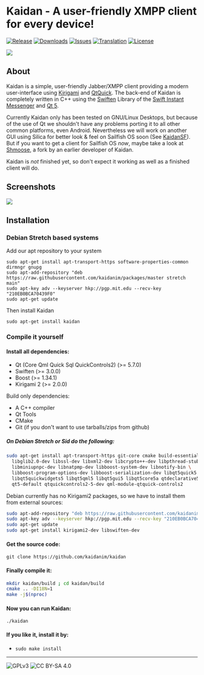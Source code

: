 # Kaidan - A user-friendly XMPP client for every device!

[![Release](https://img.shields.io/github/release/kaidanim/kaidan.svg)](https://github.com/kaidanim/kaidan/releases)
[![Downloads](https://img.shields.io/github/downloads/kaidanim/kaidan/total.svg)](https://github.com/kaidanim/kaidan/releases)
[![Issues](https://img.shields.io/github/issues/kaidanim/kaidan.svg)](https://github.com/kaidanim/kaidan/issues)
[![Translation](https://hosted.weblate.org/widgets/kaidan/-/svg-badge.svg)](https://hosted.weblate.org/projects/kaidan/translations/)
[![License](https://img.shields.io/badge/License-GPLv3%2B%20%2F%20CC%20BY--SA%204.0-blue.svg)](https://raw.githubusercontent.com/kaidanim/kaidan/master/LICENSE.txt)

![](http://i.imgur.com/k1Aup3h.png)

## About

Kaidan is a simple, user-friendly Jabber/XMPP client providing a modern user-interface
using [Kirigami](https://techbase.kde.org/Kirigami) and [QtQuick](http://wiki.qt.io/Qt_Quick).
The back-end of Kaidan is completely written in C++ using the [Swiften](http://swift.im/swiften.html)
Library of the [Swift Instant Messenger](http://swift.im/swift.html) and [Qt 5](https://www.qt.io/).

Currently Kaidan only has been tested on GNU/Linux Desktops, but because of the use of Qt we shouldn't have
any problems porting it to all other common platforms, even Android. Nevertheless we will work on another
GUI using Silica for better look & feel on Sailfish OS soon (See [KaidanSF](https://github.com/KaidanIM/KaidanSF)).
But if you want to get a client for Sailfish OS _now_, maybe take a look at
[Shmoose](https://github.com/geobra/harbour-shmoose), a fork by an earlier developer of Kaidan.

Kaidan is *not* finished yet, so don't expect it working as well as a finished client will do.

## Screenshots

![](http://i.imgur.com/Yfuf6AT.png)

## Installation

### Debian Stretch based systems

Add our apt repository to your system

```
sudo apt-get install apt-transport-https software-properties-common dirmngr gnupg
sudo apt-add-repository "deb https://raw.githubusercontent.com/kaidanim/packages/master stretch main"
sudo apt-key adv --keyserver hkp://pgp.mit.edu --recv-key "210EB0BCA70439F0"
sudo apt-get update
```

Then install Kaidan

 `sudo apt-get install kaidan`

### Compile it yourself

#### Install all dependencies:
 * Qt (Core Qml Quick Sql QuickControls2) (>= 5.7.0)
 * Swiften (>= 3.0.0)
 * Boost (>= 1.34.1)
 * Kirigami 2 (>= 2.0.0)

Build only dependencies:
 * A C++ compiler
 * Qt Tools
 * CMake
 * Git (if you don't want to use tarballs/zips from github)

##### On Debian Stretch or Sid do the following:
```bash
sudo apt-get install apt-transport-https git-core cmake build-essential zlib1g-dev \
  libglib2.0-dev libssl-dev libxml2-dev libcrypto++-dev libpthread-stubs0-dev libidn11-dev \
  libminiupnpc-dev libnatpmp-dev libboost-system-dev libnotify-bin \
  libboost-program-options-dev libboost-serialization-dev libqt5quick5 libqt5quickcontrols2-5 \
  libqt5quickwidgets5 libqt5qml5 libqt5gui5 libqt5core5a qtdeclarative5-dev qttools5-dev \
  qt5-default qtquickcontrols2-5-dev qml-module-qtquick-controls2
```

Debian currently has no Kirigami2 packages, so we have to install them from external sources:
 ```bash
 sudo apt-add-repository "deb https://raw.githubusercontent.com/kaidanim/packages/master sid main"
 sudo apt-key adv --keyserver hkp://pgp.mit.edu --recv-key "210EB0BCA70439F0"
 sudo apt-get update
 sudo apt-get install kirigami2-dev libswiften-dev
 ```

#### Get the source code:

`git clone https://github.com/kaidanim/kaidan`

#### Finally compile it:

```bash
mkdir kaidan/build ; cd kaidan/build
cmake .. -DI18N=1
make -j$(nproc)
```

#### Now you can run Kaidan:

`./kaidan`

#### If you like it, install it by:

 * `sudo make install`

----

![GPLv3](https://www.gnu.org/graphics/gplv3-127x51.png)
![CC BY-SA 4.0](https://i.creativecommons.org/l/by-sa/4.0/88x31.png)
